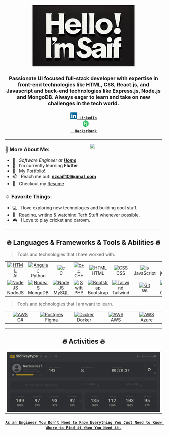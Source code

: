 <h1 align="center">
  <a href="https://www.linkedin.com/in/nzsaif"><img width="65%" alt="Hello, I'm Saif" src="assets/im-saif.jpg" /></a>
</h1>

<h3 align="center">Passionate UI focused full-stack developer with expertise in front-end technologies like HTML, CSS, React.js, and Javascript and back-end technologies like Express.js, Node.js and MongoDB. Always eager to learn and take on new challenges in the tech world.</h3>

<h4 align="center">
  <code><a href="https://www.linkedin.com/in/nzsaif/" title="LinkedIn Profile"><img style="background-color: transparent !important;" width="22" src="images/linkedin.svg"> LinkedIn</a>
  </code>
  <code><a href="https://www.hackerrank.com/nazmussaif_cse" title="HackerRank Profile"><img style="background-color: transparent !important;" width="22" src="images/hackerrank.svg">
  HackerRank</a></code>
</h4>

<hr>

<img align='right' src="https://media.giphy.com/media/M9gbBd9nbDrOTu1Mqx/giphy.gif" width="230">

### 🧐 More About Me:

- 🔭 &nbsp; <em>Software Engineer at <a href="">**Home**</a></em>
- 🌱 &nbsp; I’m currently learning **Flutter**
- 💬 &nbsp; My [Portfolio](https:/www.nazmussaif.info/)!.
- 📫 &nbsp; Reach me out: **nzsaif10@gmail.com**
- 📝 &nbsp; Checkout my [Resume](https://drive.google.com/file/d/16SQ4QZLbuXhrzTzWAgnmd9nYAhXKHQjl/view?usp=sharing)

### ☺️ Favorite Things:

- 💻 &nbsp; I love exploring new technologies and building cool stuff.
- 📰 &nbsp; Reading, writing & watching Tech Stuff whenever possible.
- 🎮 &nbsp; I Love to play cricket and caroom.

<hr>

<h2 align="center" id="nzsaif-tech">🔥 Languages & Frameworks & Tools & Abilities 🔥</h2>

> Tools and technologies that I have worked with.

<table align="center">
  <tr>
    <td align="center" width="96">
      <a href="#">
        <img src="https://skillicons.dev/icons?i=ai" width="48" height="48" alt="HTML" />
      </a>
      <br>AI
    </td>
    <td align="center" width="96"> 
      <a href="#" >
        <img src="https://skillicons.dev/icons?i=python" width="48" height="48" alt="Angular" />
      </a>
      <br>Python
    </td>
    <td align="center" width="96">
      <a href="#">
        <img src="https://skillicons.dev/icons?i=c" width="48" height="48" alt="c" />
      </a>
      <br>C
    </td>
    <td align="center" width="96">
      <a href="#">
        <img src="https://skillicons.dev/icons?i=cpp" width="48" height="48" alt="c++" />
      </a>
      <br>C++
    </td>
    <td align="center" width="96">
      <a href="#">
        <img src="https://skillicons.dev/icons?i=html" width="48" height="48" alt="HTML" />
      </a>
      <br>HTML
    </td>
    <td align="center" width="96">
      <a href="#">
        <img src="https://skillicons.dev/icons?i=css" width="48" height="48" alt="CSS" />
      </a>
      <br>CSS
    </td>
    <td align="center" width="96">
      <a href="#">
        <img src="https://skillicons.dev/icons?i=js" width="48" height="48" alt="js" />
      </a>
      <br>JavaScript
    </td>
    <td align="center" width="96">
      <a href="#">
        <img src="https://skillicons.dev/icons?i=jquery" width="48" height="48" alt="js" />
      </a>
      <br>jQuery
    </td>
    <td align="center" width="96">
      <a href="#">
        <img src="https://skillicons.dev/icons?i=react" width="48" height="48" alt="NodeJS" />
      </a>
      <br>ReactJS
    </td>
    <td align="center" width="96">
      <a href="#">
        <img src="https://skillicons.dev/icons?i=express" width="48" height="48" alt="NodeJS" />
      </a>
      <br>ExpressJS
    </td>
  </tr>
  <tr>
    <td align="center" width="96">
      <a href="#">
        <img src="https://skillicons.dev/icons?i=nodejs" width="48" height="48" alt="NodeJS" />
      </a>
      <br>NodeJS
    </td>
    <td align="center" width="96">
      <a href="#">
        <img src="https://skillicons.dev/icons?i=mongodb" width="48" height="48" alt="NodeJS" />
      </a>
      <br>MongoDB
    </td>
    <td align="center" width="96">
      <a href="#">
        <img src="https://skillicons.dev/icons?i=mysql" width="48" height="48" alt="NodeJS" />
      </a>
      <br>MySQL
    </td>
    <td align="center" width="96"> 
      <a href="#" >
        <img src="https://skillicons.dev/icons?i=php" width="48" height="48" alt="Swift" />
      </a>
      <br>PHP
    </td>
    <td align="center" width="96">
      <a href="#">
        <img src="https://skillicons.dev/icons?i=bootstrap" width="48" height="48" alt="Bootstrap" />
      </a>
      <br>Bootstrap
    </td>
    <td align="center" width="96">
      <a href="#">
        <img src="https://skillicons.dev/icons?i=tailwind" width="48" height="48" alt="Tailwind" />
      </a>
      <br>Tailwind
    </td>
    <td align="center" width="96"> 
      <a href="#" >
        <img src="https://skillicons.dev/icons?i=git" width="48" height="48" alt="Git" />
      </a>
      <br>Git
    </td>
    <td align="center" width="96"> 
      <a href="#" >
        <img src="https://skillicons.dev/icons?i=github" width="48" height="48" alt="Github" />
      </a>
      <br>Github
    </td>
    <td align="center" width="96"> 
      <a href="#" >
        <img src="https://skillicons.dev/icons?i=selenium" width="48" height="48" alt="Github" />
      </a>
      <br>Selenium
    </td>
    <td align="center" width="96"> 
      <a href="#" >
        <img src="https://skillicons.dev/icons?i=arduino" width="48" height="48" alt="Github" />
      </a>
      <br>Arduino
    </td>
  </tr>
</table>

> Tools and technologies that I am want to learn.

<table align="center">
  <tr>
  <td align="center" width="96">
      <a href="#">
        <img src="https://skillicons.dev/icons?i=cs" width="48" height="48" alt="AWS" />
      </a>
      <br>C#
    </td>
    <td align="center" width="96">
      <a href="#">
        <img src="https://skillicons.dev/icons?i=figma" width="48" height="48" alt="Postgres" />
      </a>
      <br>Figma
    </td>
    <td align="center" width="105">
      <a href="#">
        <img src="https://skillicons.dev/icons?i=docker" width="48" height="48" alt="Docker" />
      </a>
      <br>Docker
    </td>
    <td align="center" width="96">
      <a href="#">
        <img src="https://skillicons.dev/icons?i=aws" width="48" height="48" alt="AWS" />
      </a>
      <br>AWS
    </td>
    <td align="center" width="96">
      <a href="#">
        <img src="https://skillicons.dev/icons?i=azure" width="48" height="48" alt="AWS" />
      </a>
      <br>Azure
    </td>
  </tr>
</table>

<hr>

<h2 align="center" id="nzsaif-tech">🔥 Activities 🔥</h2>

<table>
  <tr>
    <td>
      <img align="center" src="assets/speedtest.png" alt="nzsaif">
    </td>
  </tr>
</table>

<h4 align="center">
  <code><a href="" target="_blank">As an Engineer You Don't Need to Know Everything You Just Need to Know Where to Find it When You Need it.</a></code>
</h4>

